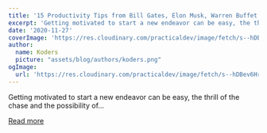 ```yaml
---
title: '15 Productivity Tips from Bill Gates, Elon Musk, Warren Buffet and Others'
excerpt: 'Getting motivated to start a new endeavor can be easy, the thrill of the chase and the possibility of...'
date: '2020-11-27'
coverImage: 'https://res.cloudinary.com/practicaldev/image/fetch/s--hDBev6Hr--/c_imagga_scale,f_auto,fl_progressive,h_420,q_auto,w_1000/https://dev-to-uploads.s3.amazonaws.com/i/dtgbzc8mwbr1be356get.png'
author:
  name: Koders
  picture: "assets/blog/authors/koders.png"
ogImage:
  url: 'https://res.cloudinary.com/practicaldev/image/fetch/s--hDBev6Hr--/c_imagga_scale,f_auto,fl_progressive,h_420,q_auto,w_1000/https://dev-to-uploads.s3.amazonaws.com/i/dtgbzc8mwbr1be356get.png'
---
```


Getting motivated to start a new endeavor can be easy, the thrill of the chase and the possibility of...

[Read more](https://dev.to/zoebourque/15-productivity-tips-from-bill-gates-elon-musk-warren-buffet-and-others-4eci)
